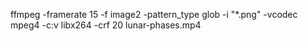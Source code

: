 ffmpeg -framerate 15 -f image2 -pattern_type glob -i "*.png" -vcodec mpeg4 -c:v libx264 -crf 20 lunar-phases.mp4
